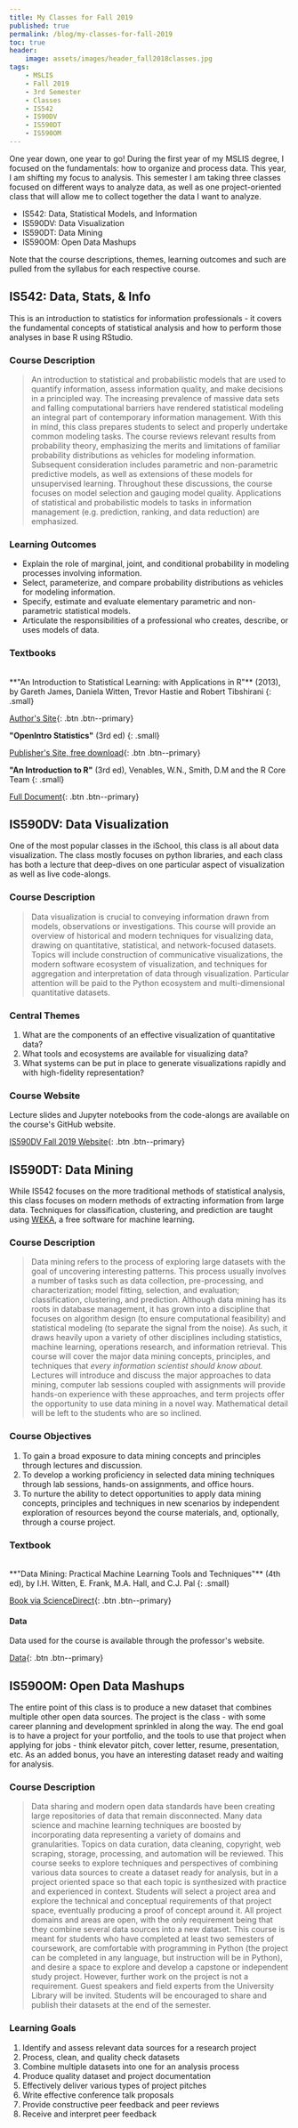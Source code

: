 ```yaml
---
title: My Classes for Fall 2019
published: true
permalink: /blog/my-classes-for-fall-2019
toc: true
header:
    image: assets/images/header_fall2018classes.jpg
tags:
    - MSLIS
    - Fall 2019
    - 3rd Semester
    - Classes
    - IS542
    - IS90DV
    - IS590DT
    - IS590OM
---
```


One year down, one year to go! During the first year of my MSLIS degree, I focused on the fundamentals: how to organize and process data. This year, I am shifting my focus to analysis. This semester I am taking three classes focused on different ways to analyze data, as well as one project-oriented class that will allow me to collect together the data I want to analyze.

- IS542: Data, Statistical Models, and Information
- IS590DV: Data Visualization
- IS590DT: Data Mining
- IS590OM: Open Data Mashups

Note that the course descriptions, themes, learning outcomes and such are pulled from the syllabus for each respective course.

## IS542: Data, Stats, & Info

This is an introduction to statistics for information professionals - it covers the fundamental concepts of statistical analysis and how to perform those analyses in base R using RStudio.

### Course Description

> An	introduction	to	statistical	and	probabilistic	models that	are used	to	quantify	information,	assess information quality,	and	make	decisions	in a	principled	way.	The	increasing	prevalence	of	massive	data	sets	and	falling computational	barriers	have	rendered	statistical	modeling	an	integral	part	of	contemporary	information	management.	With	this	in	mind,	this	class	prepares	students	to	select	and	properly	undertake	common	modeling	tasks.	The	course	reviews	relevant	results	from	probability	theory,	emphasizing	the	merits	and	limitations	of	familiar	probability	distributions	as	vehicles	for	modeling	information.	Subsequent	consideration	includes	parametric	and	non-parametric	predictive	models,	as	well	as	extensions	of	these	models	for	unsupervised	learning.	Throughout	these	discussions,	the	course	focuses	on	model	selection	and	gauging	model	quality.	Applications	of	statistical	and	probabilistic	models	to	tasks	in	information	management	(e.g.	prediction,	ranking,	and	data	reduction)	are	emphasized.

### Learning Outcomes

- Explain	the	role	of	marginal,	joint,	and	conditional	probability	in	modeling	processes	involving	information.
- Select,	parameterize,	and	compare	probability	distributions	as	vehicles	for	modeling	information.
- Specify,	estimate	and	evaluate	elementary parametric	and	non-parametric statistical	models.
- Articulate	the	responsibilities	of	a	professional	who	creates,	describe,	or	uses	models	of	data.

### Textbooks

<br>
**"An	Introduction	to	Statistical	Learning: with Applications in R"** (2013), by Gareth James, Daniela Witten, Trevor Hastie and Robert Tibshirani
{: .small}

[Author's Site](http://faculty.marshall.usc.edu/gareth-james/ISL/){: .btn .btn--primary}

**"OpenIntro Statistics"** (3rd ed)
{: .small}

[Publisher's Site, free download](https://www.openintro.org/stat/textbook.php?stat_book=os){: .btn .btn--primary}

**"An Introduction to R"** (3rd ed), Venables,	W.N.,	Smith,	D.M	and	the	R	Core	Team
{: .small}

[Full Document](http://cran.r-project.org/doc/manuals/R-intro.pdf){: .btn .btn--primary}

## IS590DV: Data Visualization

One of the most popular classes in the iSchool, this class is all about data visualization. The class mostly focuses on python libraries, and each class has both a lecture that deep-dives on one particular aspect of visualization as well as live code-alongs.

### Course Description

> Data visualization is crucial to conveying information drawn from models, observations or investigations. This course will provide an overview of historical and modern techniques for visualizing data, drawing on quantitative, statistical, and network-focused datasets. Topics will include construction of communicative visualizations, the modern software ecosystem of visualization, and techniques for aggregation and interpretation of data through visualization. Particular attention will be paid to the Python ecosystem and multi-dimensional quantitative datasets.

### Central Themes

1. What are the components of an effective visualization of quantitative data?
2. What tools and ecosystems are available for visualizing data?
3. What systems can be put in place to generate visualizations rapidly and with high-fidelity representation?

### Course Website

Lecture slides and Jupyter notebooks from the code-alongs are available on the course's GitHub website.

[IS590DV Fall 2019 Website](https://uiuc-ischool-dataviz.github.io/fall2019/){: .btn .btn--primary}

## IS590DT: Data Mining

While IS542 focuses on the more traditional methods of statistical analysis, this class focuses on modern methods of extracting information from large data. Techniques for classification, clustering, and prediction are taught using [WEKA](https://www.cs.waikato.ac.nz/ml/weka/), a free software for machine learning.

### Course Description

> Data mining refers to the process of exploring large datasets with the goal of uncovering interesting patterns. This process usually involves a number of tasks such as data collection, pre-processing, and characterization; model fitting, selection, and evaluation; classification, clustering, and prediction. Although data mining has its roots in database management, it has grown into a discipline that focuses on algorithm design (to ensure computational feasibility) and statistical modeling (to separate the signal from the noise). As such, it draws heavily upon a variety of other disciplines including statistics, machine learning, operations research, and information retrieval. This course will cover the major data mining concepts, principles, and techniques that *every information scientist should know about.* Lectures will introduce and discuss the major approaches to data mining, computer lab sessions coupled with assignments will provide hands-on experience with these approaches, and term projects offer the opportunity to use data mining in a novel way. Mathematical detail will be left to the students who are so inclined.

### Course Objectives

1. To gain a broad exposure to data mining concepts and principles through lectures and discussion.
2. To develop a working proficiency in selected data mining techniques through lab sessions, hands-on assignments, and office hours.
3. To nurture the ability to detect opportunities to apply data mining concepts, principles and techniques in new scenarios by independent exploration of resources beyond the course materials, and, optionally, through a course project.

### Textbook

<br>
**"Data Mining: Practical Machine Learning Tools and Techniques"** (4th ed), by I.H. Witten, E. Frank, M.A. Hall, and C.J. Pal
{: .small}

[Book via ScienceDirect](https://doi.org/10.1016/C2015-0-02071-8){: .btn .btn--primary}

#### Data

Data used for the course is available through the professor's website.

[Data](http://abel.lis.illinois.edu/data/){: .btn .btn--primary}

## IS590OM: Open Data Mashups

The entire point of this class is to produce a new dataset that combines multiple other open data sources. The project is the class - with some career planning and development sprinkled in along the way. The end goal is to have a project for your portfolio, and the tools to use that project when applying for jobs - think elevator pitch, cover letter, resume, presentation, etc. As an added bonus, you have an interesting dataset ready and waiting for analysis.

### Course Description

> Data sharing and modern open data standards have been creating large repositories of data that remain disconnected. Many data science and machine learning techniques are boosted by incorporating data representing a variety of domains and granularities. Topics on data curation, data cleaning, copyright, web scraping, storage, processing, and automation will be reviewed. This course seeks to explore techniques and perspectives of combining various data sources to create a dataset ready for analysis, but in a project oriented space so that each topic is synthesized with practice and experienced in context. Students will select a project area and explore the technical and conceptual requirements of that project space, eventually producing a proof of concept around it. All project domains and areas are open, with the only requirement being that they combine several data sources into a new dataset. This course is meant for students who have completed at least two semesters of coursework, are comfortable with programming in Python (the project can be completed in any language, but instruction will be in Python), and desire a space to explore and develop a capstone or independent study project. However, further work on the project is not a requirement. Guest speakers and field experts from the University Library will be invited. Students will be encouraged to share and publish their datasets at the end of the semester.

### Learning Goals

1. Identify and assess relevant data sources for a research project
2. Process, clean, and quality check datasets
3. Combine multiple datasets into one for an analysis process
4. Produce quality dataset and project documentation
5. Effectively deliver various types of project pitches
6. Write effective conference talk proposals
7. Provide constructive peer feedback and peer reviews
8. Receive and interpret peer feedback
